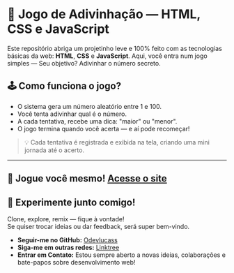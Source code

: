 # 🎯 Jogo de Adivinhação — HTML, CSS e JavaScript

Este repositório abriga um projetinho leve e 100% feito com as tecnologias básicas da web: **HTML**, **CSS** e **JavaScript**. Aqui, você entra num jogo simples — Seu objetivo? Adivinhar o número secreto.

## 🕹️ Como funciona o jogo?

- O sistema gera um número aleatório entre 1 e 100.
- Você tenta adivinhar qual é o número.
- A cada tentativa, recebe uma dica: "maior" ou "menor".
- O jogo termina quando você acerta — e aí pode recomeçar!

> 💡 Cada tentativa é registrada e exibida na tela, criando uma mini jornada até o acerto.

---

## 🚀 Jogue você mesmo! [Acesse o site](https://github.com/odevlucass)

## 🚀 Experimente junto comigo!

Clone, explore, remix — fique à vontade!  
Se quiser trocar ideias ou dar feedback, será super bem-vindo.

- **Seguir-me no GitHub:** [Odevlucass](https://github.com/odevlucass)
- **Siga-me em outras redes:** [Linktree](https://linktr.ee/odevlucass)
- **Entrar em Contato:** Estou sempre aberto a novas ideias, colaborações e bate-papos sobre desenvolvimento web!